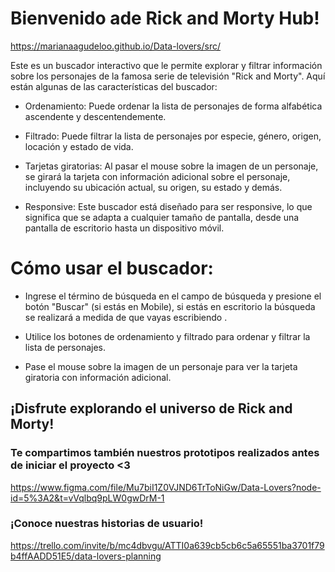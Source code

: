 # Bienvenido ade Rick and Morty Hub!

https://marianaagudeloo.github.io/Data-lovers/src/

Este es un buscador interactivo que le permite explorar y filtrar información sobre los personajes de la famosa serie de televisión "Rick and Morty". Aquí están algunas de las características del buscador:

* Ordenamiento: Puede ordenar la lista de personajes de forma alfabética ascendente y descentendemente.

* Filtrado: Puede filtrar la lista de personajes por especie, género, origen, locación y estado de vida.

* Tarjetas giratorias: Al pasar el mouse sobre la imagen de un personaje, se girará la tarjeta con información adicional sobre el personaje, incluyendo su ubicación actual, su origen, su estado y demás.

* Responsive: Este buscador está diseñado para ser responsive, lo que significa que se adapta a cualquier tamaño de pantalla, desde una pantalla de escritorio hasta un dispositivo móvil.

# Cómo usar el buscador:

* Ingrese el término de búsqueda en el campo de búsqueda y presione el botón "Buscar" (si estás en Mobile), si estás en escritorio la búsqueda se realizará a medida de que vayas escribiendo .

* Utilice los botones de ordenamiento y filtrado para ordenar y filtrar la lista de personajes.

* Pase el mouse sobre la imagen de un personaje para ver la tarjeta giratoria con información adicional.

## ¡Disfrute explorando el universo de Rick and Morty!

### Te compartimos también nuestros prototipos realizados antes de iniciar el proyecto <3 
https://www.figma.com/file/Mu7biI1Z0VJND6TrToNiGw/Data-Lovers?node-id=5%3A2&t=vVqlbq9pLW0gwDrM-1

### ¡Conoce nuestras historias de usuario!
https://trello.com/invite/b/mc4dbvgu/ATTI0a639cb5cb6c5a65551ba3701f79b4ffAADD51E5/data-lovers-planning
